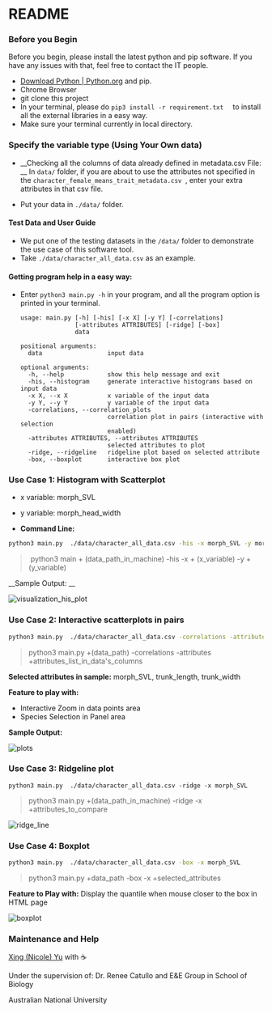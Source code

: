 # README

### Before you Begin

Before you begin, please install the latest python and pip software. If you have any issues with that, feel free to contact the IT people. 

- [Download Python | Python.org](https://www.python.org/downloads/) and pip.
- Chrome Browser
- git clone this project
- In your terminal, please do `pip3 install -r requirement.txt  ` to install all the external libraries in a easy way.
- Make sure your terminal currently in local directory.



### Specify the variable type (Using Your Own data)

- __Checking all the columns of data already defined in metadata.csv File: __ In `data/` folder, if you are about to use the attributes not specified in the `character_female_means_trait_metadata.csv `, enter your extra attributes in that csv file.

- Put your data in `./data/` folder.



#### Test Data and User Guide

- We put one of the testing datasets in the `/data/` folder to demonstrate the use case of this software tool.
- Take `./data/character_all_data.csv` as an example.



#### Getting program help in a easy way:

- Enter `python3 main.py -h` in your program, and all the program option is printed in your terminal.

  ```
  usage: main.py [-h] [-his] [-x X] [-y Y] [-correlations]
                 [-attributes ATTRIBUTES] [-ridge] [-box]
                 data
  
  positional arguments:
    data                  input data
  
  optional arguments:
    -h, --help            show this help message and exit
    -his, --histogram     generate interactive histograms based on input data
    -x X, --x X           x variable of the input data
    -y Y, --y Y           y variable of the input data
    -correlations, --correlation_plots
                          correlation plot in pairs (interactive with selection
                          enabled)
    -attributes ATTRIBUTES, --attributes ATTRIBUTES
                          selected attributes to plot
    -ridge, --ridgeline   ridgeline plot based on selected attribute
    -box, --boxplot       interactive box plot
  ```



### Use Case 1: Histogram with Scatterplot

- x variable: morph_SVL

- y variable: morph_head_width
- __Command Line:__

```bash
python3 main.py  ./data/character_all_data.csv -his -x morph_SVL -y morph_head_width
```

> ​	python3   main	+ (data_path_in_machine)   -his     -x + (x_variable)  -y +  (y_variable)



__Sample Output: __

![visualization_his_plot](./visulizations/visualization_his_plot.png)



### Use Case 2: Interactive scatterplots in pairs

```bash
python3 main.py  ./data/character_all_data.csv -correlations -attributes morph_SVL, trunk_length, trunk_width
```

>python3 main.py   +(data_path) -correlations -attributes +attributes_list_in_data's_columns

__Selected attributes in sample:__ morph_SVL, trunk_length, trunk_width

__Feature to play with:__

- Interactive Zoom in data points area
- Species Selection in Panel area

__Sample Output:__

![plots](./visulizations/plots.png)





### Use Case 3: Ridgeline plot

```
python3 main.py  ./data/character_all_data.csv -ridge -x morph_SVL
```

> python3 main.py +(data_path_in_machine) -ridge -x +attributes_to_compare



![ridge_line](./visulizations/ridge_line.png)



### Use Case 4: Boxplot

```bash
python3 main.py  ./data/character_all_data.csv -box -x morph_SVL
```

> python3 main.py +data_path -box -x +selected_attributes

__Feature to Play with:__ Display the quantile when mouse closer to the box in HTML page

![boxplot](./visulizations/boxplot.jpg)





### **Maintenance** and Help

[Xing (Nicole) Yu](u6034476@anu.edu.au) with ☕

Under the supervision of: Dr. Renee Catullo and E&E Group in School of Biology 

Australian National University

